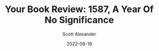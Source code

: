 ---
layout: podcast
title: "Your Book Review: 1587, A Year Of No Significance"
author: Scott Alexander
description: https://astralcodexten.substack.com/p/your-book-review-1587-a-year-of-no
date: 2022-08-19
length: 12665413
duration: 3166
guid: your-book-review-1587-a-year-of-no
---